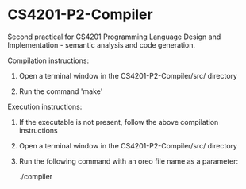 # CS4201-P2-Compiler
Second practical for CS4201 Programming Language Design and Implementation - semantic analysis and code generation.

Compilation instructions:

1. Open a terminal window in the CS4201-P2-Compiler/src/ directory

2. Run the command 'make'


Execution instructions:

1. If the executable is not present, follow the above compilation instructions

2. Open a terminal window in the CS4201-P2-Compiler/src/ directory

3. Run the following command with an oreo file name as a parameter:

	./compiler <oreo file name>
